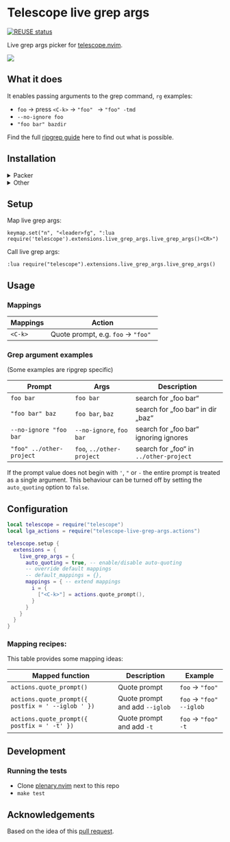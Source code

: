 <!--
SPDX-FileCopyrightText: 2021 Michael Weimann <mail@michael-weimann.eu>

SPDX-License-Identifier: CC0-1.0
-->

# Telescope live grep args

[![REUSE status](https://api.reuse.software/badge/github.com/nvim-telescope/telescope-live-grep-args.nvim)](https://api.reuse.software/info/github.com/nvim-telescope/telescope-live-grep-args.nvim)

Live grep args picker for [telescope.nvim](https://github.com/nvim-telescope/telescope.nvim).

![](./img/telescope-live-grep-args.nvim.png)


## What it does

It enables passing arguments to the grep command, `rg` examples:

- `foo` → press `<C-k>` → `"foo" ` → `"foo" -tmd`
- `--no-ignore foo`
- `"foo bar" bazdir`

Find the full [ripgrep guide](https://github.com/BurntSushi/ripgrep/blob/master/GUIDE.md) here to find out what is possible.


## Installation

<details>
    <summary>Packer</summary>
Add `telescope-live-grep-args.nvim` as `telescope.nvim` dependency, e.g.:

```lua
use {
  "nvim-telescope/telescope.nvim",
  requires = {
    { "nvim-telescope/telescope-live-grep-args.nvim" },
  },
  config = function()
    require("telescope").load_extension("live_grep_args")
  end
}
```
</details>

<details>
    <summary>Other</summary>
Once live grep args is available as lua module, load the extension:

```
require("telescope").load_extension("live_grep_args")
```
</details>


## Setup

Map live grep args:

```
keymap.set("n", "<leader>fg", ":lua require('telescope').extensions.live_grep_args.live_grep_args()<CR>")
```

Call live grep args:

```
:lua require("telescope").extensions.live_grep_args.live_grep_args()
```


## Usage

### Mappings

| Mappings | Action |
| --- | --- |
| `<C-k>` | Quote prompt, e.g. `foo` → `"foo" ` |


### Grep argument examples

(Some examples are ripgrep specific)

| Prompt | Args | Description |
| --- | --- | --- |
| `foo bar` | `foo bar` | search for „foo bar“ |
| `"foo bar" baz` | `foo bar`, `baz` | search for „foo bar“ in dir „baz“ |
| `--no-ignore "foo bar` | `--no-ignore`, `foo bar` | search for „foo bar“ ignoring ignores |
| `"foo" ../other-project` | `foo`, `../other-project` | search for „foo“ in `../other-project` |

If the prompt value does not begin with `'`, `"` or `-` the entire prompt is treated as a single argument.
This behaviour can be turned off by setting the `auto_quoting` option to `false`.


## Configuration

```lua
local telescope = require("telescope")
local lga_actions = require("telescope-live-grep-args.actions")

telescope.setup {
  extensions = {
    live_grep_args = {
      auto_quoting = true, -- enable/disable auto-quoting
      -- override default mappings
      -- default_mappings = {},
      mappings = { -- extend mappings
        i = {
          ["<C-k>"] = actions.quote_prompt(),
        }
      }
    }
  }
}
```


### Mapping recipes:

This table provides some mapping ideas:

| Mapped function | Description | Example |
| --- | --- | --- |
| `actions.quote_prompt()` | Quote prompt | `foo` → `"foo"` |
| `actions.quote_prompt({ postfix = ' --iglob ' })` | Quote prompt and add `--iglob` | `foo` → `"foo" --iglob ` |
| `actions.quote_prompt({ postfix = ' -t' })` | Quote prompt and add `-t` | `foo` → `"foo" -t` |


## Development

### Running the tests

- Clone [plenary.nvim](https://github.com/nvim-lua/plenary.nvim) next to this repo
- `make test`


## Acknowledgements

Based on the idea of this [pull request](https://github.com/nvim-telescope/telescope.nvim/pull/670).
